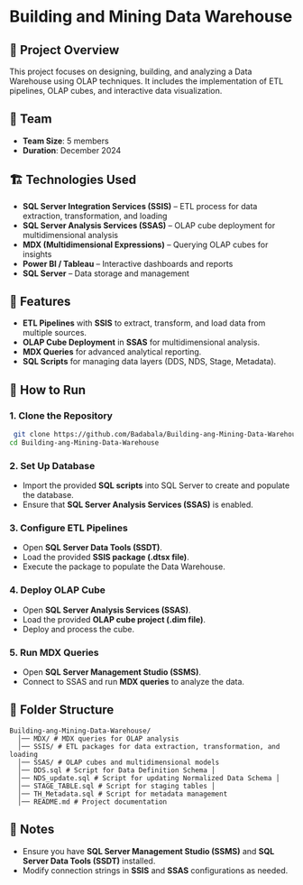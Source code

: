 # Building and Mining Data Warehouse

## 📌 Project Overview
This project focuses on designing, building, and analyzing a Data Warehouse using OLAP techniques. It includes the implementation of ETL pipelines, OLAP cubes, and interactive data visualization.

## 👥 Team
- **Team Size**: 5 members
- **Duration**: December 2024

## 🏗️ Technologies Used
- **SQL Server Integration Services (SSIS)** – ETL process for data extraction, transformation, and loading
- **SQL Server Analysis Services (SSAS)** – OLAP cube deployment for multidimensional analysis
- **MDX (Multidimensional Expressions)** – Querying OLAP cubes for insights
- **Power BI / Tableau** – Interactive dashboards and reports
- **SQL Server** – Data storage and management

## 🚀 Features
- **ETL Pipelines** with **SSIS** to extract, transform, and load data from multiple sources.
- **OLAP Cube Deployment** in **SSAS** for multidimensional analysis.
- **MDX Queries** for advanced analytical reporting.
- **SQL Scripts** for managing data layers (DDS, NDS, Stage, Metadata).

## 🚀 How to Run
### 1. Clone the Repository
```sh
 git clone https://github.com/Badabala/Building-ang-Mining-Data-Warehouse.git
cd Building-ang-Mining-Data-Warehouse
```

### 2. Set Up Database
- Import the provided **SQL scripts** into SQL Server to create and populate the database.
- Ensure that **SQL Server Analysis Services (SSAS)** is enabled.

### 3. Configure ETL Pipelines
- Open **SQL Server Data Tools (SSDT)**.
- Load the provided **SSIS package (.dtsx file)**.
- Execute the package to populate the Data Warehouse.

### 4. Deploy OLAP Cube
- Open **SQL Server Analysis Services (SSAS)**.
- Load the provided **OLAP cube project (.dim file)**.
- Deploy and process the cube.

### 5. Run MDX Queries
- Open **SQL Server Management Studio (SSMS)**.
- Connect to SSAS and run **MDX queries** to analyze the data.

## 📜 Folder Structure
```
Building-ang-Mining-Data-Warehouse/
  │── MDX/ # MDX queries for OLAP analysis
  │── SSIS/ # ETL packages for data extraction, transformation, and loading
  │── SSAS/ # OLAP cubes and multidimensional models
  │── DDS.sql # Script for Data Definition Schema │
  │── NDS_update.sql # Script for updating Normalized Data Schema │
  │── STAGE_TABLE.sql # Script for staging tables │
  │── TH_Metadata.sql # Script for metadata management
  │── README.md # Project documentation
```

## 📌 Notes
- Ensure you have **SQL Server Management Studio (SSMS)** and **SQL Server Data Tools (SSDT)** installed.
- Modify connection strings in **SSIS** and **SSAS** configurations as needed.
